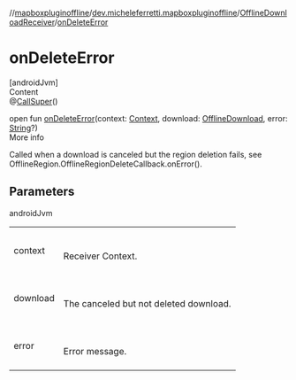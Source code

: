 //[mapboxpluginoffline](../../../index.md)/[dev.micheleferretti.mapboxpluginoffline](../index.md)/[OfflineDownloadReceiver](index.md)/[onDeleteError](on-delete-error.md)



# onDeleteError  
[androidJvm]  
Content  
@[CallSuper](https://developer.android.com/reference/kotlin/androidx/annotation/CallSuper.html)()  
  
open fun [onDeleteError](on-delete-error.md)(context: [Context](https://developer.android.com/reference/kotlin/android/content/Context.html), download: [OfflineDownload](../../dev.micheleferretti.mapboxpluginoffline.model/-offline-download/index.md), error: [String](https://kotlinlang.org/api/latest/jvm/stdlib/kotlin/-string/index.html)?)  
More info  


Called when a download is canceled but the region deletion fails, see OfflineRegion.OfflineRegionDeleteCallback.onError().



## Parameters  
  
androidJvm  
  
| | |
|---|---|
| <a name="dev.micheleferretti.mapboxpluginoffline/OfflineDownloadReceiver/onDeleteError/#android.content.Context#dev.micheleferretti.mapboxpluginoffline.model.OfflineDownload#kotlin.String?/PointingToDeclaration/"></a>context| <a name="dev.micheleferretti.mapboxpluginoffline/OfflineDownloadReceiver/onDeleteError/#android.content.Context#dev.micheleferretti.mapboxpluginoffline.model.OfflineDownload#kotlin.String?/PointingToDeclaration/"></a><br><br>Receiver Context.<br><br>|
| <a name="dev.micheleferretti.mapboxpluginoffline/OfflineDownloadReceiver/onDeleteError/#android.content.Context#dev.micheleferretti.mapboxpluginoffline.model.OfflineDownload#kotlin.String?/PointingToDeclaration/"></a>download| <a name="dev.micheleferretti.mapboxpluginoffline/OfflineDownloadReceiver/onDeleteError/#android.content.Context#dev.micheleferretti.mapboxpluginoffline.model.OfflineDownload#kotlin.String?/PointingToDeclaration/"></a><br><br>The canceled but not deleted download.<br><br>|
| <a name="dev.micheleferretti.mapboxpluginoffline/OfflineDownloadReceiver/onDeleteError/#android.content.Context#dev.micheleferretti.mapboxpluginoffline.model.OfflineDownload#kotlin.String?/PointingToDeclaration/"></a>error| <a name="dev.micheleferretti.mapboxpluginoffline/OfflineDownloadReceiver/onDeleteError/#android.content.Context#dev.micheleferretti.mapboxpluginoffline.model.OfflineDownload#kotlin.String?/PointingToDeclaration/"></a><br><br>Error message.<br><br>|
  
  



